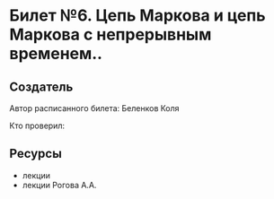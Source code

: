# Билет №6. Цепь Маркова и цепь Маркова с непрерывным временем..

## Создатель

Автор расписанного билета: Беленков Коля

Кто проверил:


## Ресурсы
- лекции
- лекции Рогова А.А.
